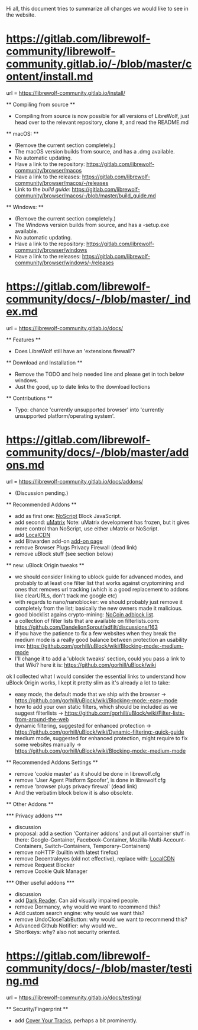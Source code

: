 Hi all, this document tries to summarize all changes we would like to see in the website.

# https://gitlab.com/librewolf-community/librewolf-community.gitlab.io/-/blob/master/content/install.md
url = https://librewolf-community.gitlab.io/install/

** Compiling from source **
* Compiling from source is now possible for all versions of LibreWolf, just head over to the relevant repository, clone it, and read the README.md

** macOS: **
* (Remove the current section completely.)
* The macOS version builds from source, and has a .dmg available.
* No automatic updating.
* Have a link to the repository: https://gitlab.com/librewolf-community/browser/macos 
* Have a link to the releases: https://gitlab.com/librewolf-community/browser/macos/-/releases
* Link to the _build guide_: https://gitlab.com/librewolf-community/browser/macos/-/blob/master/build_guide.md

** Windows: **
* (Remove the current section completely.)
* The Windows version builds from source, and has a -setup.exe available.
* No automatic updating.
* Have a link to the repository: https://gitlab.com/librewolf-community/browser/windows
* Have a link to the releases: https://gitlab.com/librewolf-community/browser/windows/-/releases 

# https://gitlab.com/librewolf-community/docs/-/blob/master/_index.md
url = https://librewolf-community.gitlab.io/docs/

** Features **
* Does LibreWolf still have an 'extensions firewall'?

** Download and Installation **
* Remove the TODO and help needed line and please get in toch below windows. 
* Just the good, up to date links to the download loctions

** Contributions **
* Typo: chance 'currently unsupported browser' into 'currently unsupported platform/operating system'.

# https://gitlab.com/librewolf-community/docs/-/blob/master/addons.md
url = https://librewolf-community.gitlab.io/docs/addons/

* (Discussion pending.)

** Recommended Addons **
* add as first one: [NoScript](https://addons.mozilla.org/en-US/firefox/addon/noscript/) Block JavaScript.
* add second: [uMatrix](https://addons.mozilla.org/en-US/firefox/addon/umatrix/) Note: uMatrix development has frozen, but it gives more control than NoScript, use either uMatrix or NoScript.
* add [LocalCDN](https://addons.mozilla.org/en-US/firefox/addon/localcdn-fork-of-decentraleyes/)
* add Bitwarden add-on [add-on page](https://addons.mozilla.org/en-US/firefox/addon/bitwarden-password-manager/)
* remove Browser Plugs Privacy Firewall (dead link)
* remove uBlock stuff (see section below)

** new: uBlock Origin tweaks **
* we should consider linking to ublock guide for advanced modes, and probably to at least one filter list that works against cryptomining and ones that removes url tracking (which is a good replacement to addons like clearURLs, don't track me google etc)
* with regards to nano/nanoblocker: we should probably just remove it completely from the list; basically the new owners made it malicious.
* good blocklist agains crypto-mining: [NoCoin adblock list](https://github.com/hoshsadiq/adblock-nocoin-list).
* a collection of filter lists that are available on filterlists.com: https://github.com/DandelionSprout/adfilt/discussions/163
* if you have the patience to fix a few websites when they break the medium mode is a really good balance between protection an usability imo: https://github.com/gorhill/uBlock/wiki/Blocking-mode:-medium-mode
* I'll change it to add a 'ublock tweaks' section, could you pass a link to that Wiki? here it is: https://github.com/gorhill/uBlock/wiki

ok I collected what I would consider the essential links to understand how uBlock Origin works, I kept it pretty slim as it's already a lot to take:
* easy mode, the default mode that we ship with the browser -> https://github.com/gorhill/uBlock/wiki/Blocking-mode:-easy-mode
* how to add your own static filters, which should be included as we suggest filterlists -> https://github.com/gorhill/uBlock/wiki/Filter-lists-from-around-the-web
* dynamic filtering, suggested for enhanced protection -> https://github.com/gorhill/uBlock/wiki/Dynamic-filtering:-quick-guide
* medium mode, suggested for enhanced protection, might require to fix some websites manually ->
https://github.com/gorhill/uBlock/wiki/Blocking-mode:-medium-mode



** Recommended Addons Settings **
* remove 'cookie master' as it should be done in librewolf.cfg
* remove 'User Agent Platform Spoofer', is done in librewolf.cfg
* remove 'browser plugs privacy firewal' (dead link)
* And the verbatim block below it is also obsolete.

** Other Addons **

*** Privacy addons ***
* discussion
* proposal: add a section 'Container addons' and put all container stuff in there: Google-Container, Facebook-Container, Mozilla-Multi-Account-Containers, Switch-Containers, Temporary-Containers)
* remove noHTTP (builtin with latest firefox)
* remove Decentraleyes (old not effective), replace with: [LocalCDN](https://addons.mozilla.org/en-US/firefox/addon/localcdn-fork-of-decentraleyes/)
* remove Request Blocker
* remove Cookie Quik Manager

*** Other useful addons ***
* discussion
* add [Dark Reader](https://addons.mozilla.org/en-US/firefox/addon/darkreader/). Can aid visually impaired people.
* remove Dormancy, why would we want to recommend this?
* Add custom search engine: why would we want this?
* remove UndoCloseTabButton: why would we want to recommend this?
* Advanced Github Notifier: why would we..
* Shortkeys: why? also not security oriented.

# https://gitlab.com/librewolf-community/docs/-/blob/master/testing.md
url = https://librewolf-community.gitlab.io/docs/testing/

** Security/Fingerprint **

* add [Cover Your Tracks](https://coveryourtracks.eff.org/), perhaps a bit prominently.





